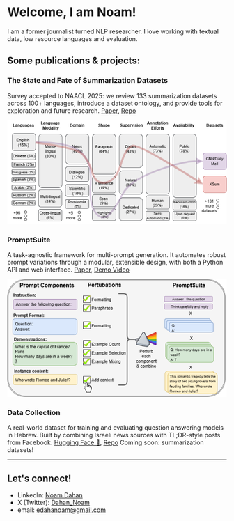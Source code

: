# Welcome, I am Noam!
I am a former journalist turned NLP researcher. I love working with textual data, low resource languages and evaluation. 

## Some publications & projects:

### The State and Fate of Summarization Datasets
Survey accepted to NAACL 2025: we review 133 summarization datasets across 100+ languages, introduce a dataset ontology, and provide tools for exploration and future research.
[Paper](https://aclanthology.org/2025.naacl-long.372/), [Repo](https://github.com/edahanoam/Awesome-Summarization-Datasets)
<p align="center">
  <img src="survey.png" alt="plot">
</p>

### PromptSuite
A task-agnostic framework for multi-prompt generation. It automates robust prompt variations through a modular, extensible design, with both a Python API and web interface.
[Paper](https://arxiv.org/abs/2507.14913), [Demo Video](https://www.youtube.com/watch?v=kJP2_ucGsXA)
<p align="center">
  <img src="promptsuite.png" alt="plot">
</p>

### Data Collection 
A real-world dataset for training and evaluating question answering models in Hebrew.
Built by combining Israeli news sources with TL;DR-style posts from Facebook.
[Hugging Face 🤗](https://huggingface.co/datasets/daria-lioub/heb_amlk_for_QA), [Repo](https://github.com/daria-lioubashevski/Saved_You_A_Click_In_Hebrew/tree/main)
Coming soon: summarization datasets! 

---

## Let's connect!
- LinkedIn: [Noam Dahan](https://www.linkedin.com/in/noam-dahan-4494a52b0/)  
- X (Twitter): [Dahan_Noam](https://x.com/Dahan_Noam)
- email: edahanoam@gmail.com  
